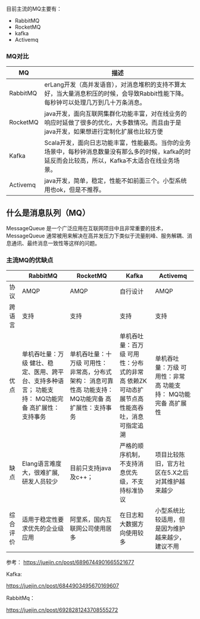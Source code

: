 目前主流的MQ主要有：

- RabbitMQ
- RocketMQ
- kafka
- Activemq



### MQ对比

| **MQ**   | **描述**                                                     |
| -------- | ------------------------------------------------------------ |
| RabbitMQ | erLang开发（高并发语音），对消息堆积的支持不算太好，当大量消息积压的时候，会导致Rabbit性能下降。每秒钟可以处理几万到几十万条消息。 |
| RocketMQ | java开发，面向互联网集群化功能丰富，对在线业务的响应时延做了很多的优化，大多数情况。而且由于是java开发，如果想进行定制化扩展也比较方便 |
| Kafka    | Scala开发，面向日志功能丰富，性能最高。当你的业务场景中，每秒钟消息数量没有那么多的时候，kafka的时延反而会比较高，所以，Kafka不太适合在线业务场景。 |
| Activemq | java开发，简单，稳定，性能不如前面三个。小型系统用也ok，但是不推荐。 |

## 什么是消息队列（MQ）

MessageQueue 是一个广泛应用在互联网项目中且非常重要的技术， MessageQueue 通常被用来解决在高并发压力下类似于流量削峰、服务解耦、消息通讯、最终消息一致性等这样的问题。

### 主流MQ的优缺点

|          | RabbitMQ                                                     | RocketMQ                                                     | Kafka                                                        | Activemq                                                     |
| -------- | ------------------------------------------------------------ | ------------------------------------------------------------ | ------------------------------------------------------------ | ------------------------------------------------------------ |
| 协议     | AMQP                                                         | AMQP                                                         | 自行设计                                                     | AMQP                                                         |
| 跨语言   | 支持                                                         | 支持                                                         | 支持                                                         | 支持                                                         |
| 优点     | 单机吞吐量：万级   健壮、稳定、医用、跨平台、支持多种语言；   功能支持：   MQ功能完备   高扩展性：   支持事务 | 单机吞吐量：十万级   可用性：   非常高，分布式   架构：   消息可靠性高   功能支持：MQ功能完备   高扩展性：支持事务 | 单机吞吐量：百万级   可用性：分布式的非常高   依赖ZK可动态扩展节点高性能高吞吐，消息可指定追溯 | 单机吞吐量：万级   可用性：非常高   功能支持：   MQ功能完备   高扩展性 |
| 缺点     | Elang语言难度大，很难扩展,研发人员较少                       | 目前只支持java及c++；                                        | 严格的顺序机制，不支持消息优先级，不支持标准协议             | 项目比较陈旧，官方社区在5.X之后对其维护越来越少              |
| 综合评价 | 适用于稳定性要求优先的企业级应用                             | 阿里系，国内互联网公司使用居多                               | 在日志和大数据方向使用较多                                   | 小型系统比较适用，但是因为维护越来越少，建议不用             |



参考：
https://juejin.cn/post/6896744901665521677

Kafka:

https://juejin.cn/post/6844903495670169607

RabbitMq：

https://juejin.cn/post/6928281243708555272

